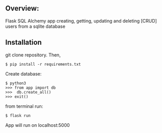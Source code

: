 ## Overview: 

Flask SQL Alchemy app creating, getting, updating and deleting [CRUD] users from a sqlite database


## Installation

git clone repository. Then, 

``` 
$ pip install -r requirements.txt
```

Create database:

```
$ python3
>>> from app import db
>>>  db.create_all()
>>> exit()
```

from terminal run:
```
$ flask run
```

App will run on localhost:5000








